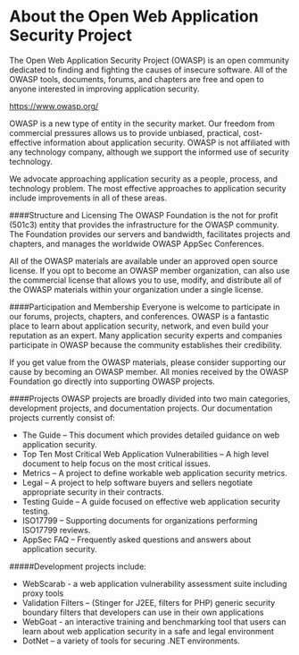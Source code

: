 # About the Open Web Application Security Project

The Open Web Application Security Project (OWASP) is an open community dedicated to finding and fighting the causes of insecure software. All of the OWASP tools, documents, forums, and chapters are free and open to anyone interested in improving application security.

https://www.owasp.org/

OWASP is a new type of entity in the security market. Our freedom from commercial pressures allows us to provide unbiased, practical, cost-effective information about application security. OWASP is not affiliated with any technology company, although we support the informed use of security technology.

We advocate approaching application security as a people, process, and technology problem. The most effective approaches to application security include improvements in all of these areas.

####Structure and Licensing
The OWASP Foundation is the not for profit (501c3) entity that provides the infrastructure for the OWASP community. The Foundation provides our servers and bandwidth, facilitates projects and chapters, and manages the worldwide OWASP AppSec Conferences.

All of the OWASP materials are available under an approved open source license. If you opt to become an OWASP member organization, can also use the commercial license that allows you to use, modify, and distribute all of the OWASP materials within your organization under a single license.

####Participation and Membership
Everyone is welcome to participate in our forums, projects, chapters, and conferences. OWASP is a fantastic place to learn about application security, network, and even build your reputation as an expert. Many application security experts and companies participate in OWASP because the community establishes their credibility.

If you get value from the OWASP materials, please consider supporting our cause by becoming an OWASP member. All monies received by the OWASP Foundation go directly into supporting OWASP projects.

####Projects
OWASP projects are broadly divided into two main categories, development projects, and documentation projects. Our documentation projects currently consist of:

*	The Guide – This document which provides detailed guidance on web application security.
*	Top Ten Most Critical Web Application Vulnerabilities – A high level document to help focus on the most critical issues.
*	Metrics – A project to define workable web application security metrics.
*	Legal – A project to help software buyers and sellers negotiate appropriate security in their contracts.
*	Testing Guide – A guide focused on effective web application security testing.
*	ISO17799 – Supporting documents for organizations performing ISO17799 reviews.
*	AppSec FAQ – Frequently asked questions and answers about application security.

#####Development projects include:

*	WebScarab - a web application vulnerability assessment suite including proxy tools
*	Validation Filters – (Stinger for J2EE, filters for PHP) generic security boundary filters that developers can use in their own applications
*	WebGoat - an interactive training and benchmarking tool that users can learn about web application security in a safe and legal environment
*	DotNet – a variety of tools for securing .NET environments.

